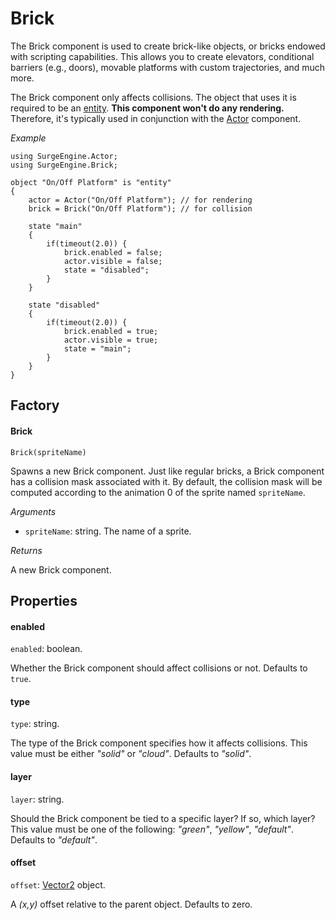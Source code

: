 Brick
=====

The Brick component is used to create brick-like objects, or bricks endowed with scripting capabilities. This allows you to create elevators, conditional barriers (e.g., doors), movable platforms with custom trajectories, and much more.

The Brick component only affects collisions. The object that uses it is required to be an [entity](/engine/entity). **This component won't do any rendering.** Therefore, it's typically used in conjunction with the [Actor](/engine/actor) component.

*Example*
```
using SurgeEngine.Actor;
using SurgeEngine.Brick;

object "On/Off Platform" is "entity"
{
    actor = Actor("On/Off Platform"); // for rendering
    brick = Brick("On/Off Platform"); // for collision

    state "main"
    {
        if(timeout(2.0)) {
            brick.enabled = false;
            actor.visible = false;
            state = "disabled";
        }
    }

    state "disabled"
    {
        if(timeout(2.0)) {
            brick.enabled = true;
            actor.visible = true;
            state = "main";
        }
    }
}
```



Factory
-------

#### Brick

`Brick(spriteName)`

Spawns a new Brick component. Just like regular bricks, a Brick component has a collision mask associated with it. By default, the collision mask will be computed according to the animation 0 of the sprite named `spriteName`. 

*Arguments*

* `spriteName`: string. The name of a sprite.

*Returns*

A new Brick component.


Properties
----------

#### enabled

`enabled`: boolean.

Whether the Brick component should affect collisions or not. Defaults to `true`.

#### type

`type`: string.

The type of the Brick component specifies how it affects collisions. This value must be either *"solid"* or *"cloud"*. Defaults to *"solid"*.

#### layer

`layer`: string.

Should the Brick component be tied to a specific layer? If so, which layer? This value must be one of the following: *"green"*, *"yellow"*, *"default"*. Defaults to *"default"*.

#### offset

`offset`: [Vector2](/engine/vector2) object.

A *(x,y)* offset relative to the parent object. Defaults to zero.

